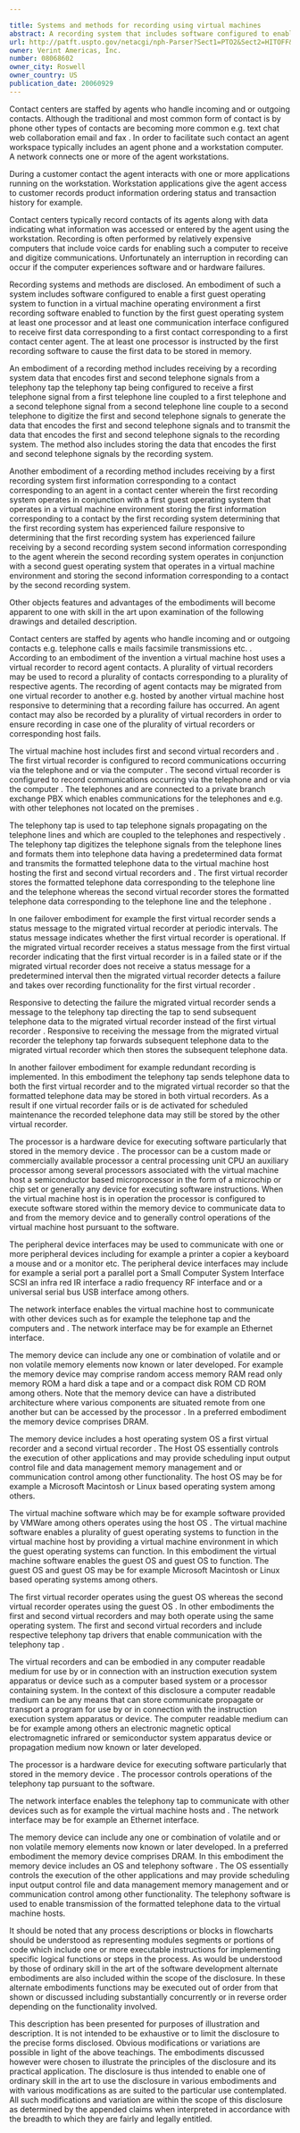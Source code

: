 ```yaml
---

title: Systems and methods for recording using virtual machines
abstract: A recording system that includes software configured to enable a first guest operating system to function in a virtual machine operating environment, a first recording software enabled to function by the first guest operating system, at least one processor, and at least one communication interface configured to receive first data corresponding to a first contact corresponding to a first contact center agent. The at least one processor is instructed by the first recording software to cause the first data to be stored in memory.
url: http://patft.uspto.gov/netacgi/nph-Parser?Sect1=PTO2&Sect2=HITOFF&p=1&u=%2Fnetahtml%2FPTO%2Fsearch-adv.htm&r=1&f=G&l=50&d=PALL&S1=08068602&OS=08068602&RS=08068602
owner: Verint Americas, Inc.
number: 08068602
owner_city: Roswell
owner_country: US
publication_date: 20060929
---
```

Contact centers are staffed by agents who handle incoming and or outgoing contacts. Although the traditional and most common form of contact is by phone other types of contacts are becoming more common e.g. text chat web collaboration email and fax . In order to facilitate such contact an agent workspace typically includes an agent phone and a workstation computer. A network connects one or more of the agent workstations.

During a customer contact the agent interacts with one or more applications running on the workstation. Workstation applications give the agent access to customer records product information ordering status and transaction history for example.

Contact centers typically record contacts of its agents along with data indicating what information was accessed or entered by the agent using the workstation. Recording is often performed by relatively expensive computers that include voice cards for enabling such a computer to receive and digitize communications. Unfortunately an interruption in recording can occur if the computer experiences software and or hardware failures.

Recording systems and methods are disclosed. An embodiment of such a system includes software configured to enable a first guest operating system to function in a virtual machine operating environment a first recording software enabled to function by the first guest operating system at least one processor and at least one communication interface configured to receive first data corresponding to a first contact corresponding to a first contact center agent. The at least one processor is instructed by the first recording software to cause the first data to be stored in memory.

An embodiment of a recording method includes receiving by a recording system data that encodes first and second telephone signals from a telephony tap the telephony tap being configured to receive a first telephone signal from a first telephone line coupled to a first telephone and a second telephone signal from a second telephone line couple to a second telephone to digitize the first and second telephone signals to generate the data that encodes the first and second telephone signals and to transmit the data that encodes the first and second telephone signals to the recording system. The method also includes storing the data that encodes the first and second telephone signals by the recording system.

Another embodiment of a recording method includes receiving by a first recording system first information corresponding to a contact corresponding to an agent in a contact center wherein the first recording system operates in conjunction with a first guest operating system that operates in a virtual machine environment storing the first information corresponding to a contact by the first recording system determining that the first recording system has experienced failure responsive to determining that the first recording system has experienced failure receiving by a second recording system second information corresponding to the agent wherein the second recording system operates in conjunction with a second guest operating system that operates in a virtual machine environment and storing the second information corresponding to a contact by the second recording system.

Other objects features and advantages of the embodiments will become apparent to one with skill in the art upon examination of the following drawings and detailed description.

Contact centers are staffed by agents who handle incoming and or outgoing contacts e.g. telephone calls e mails facsimile transmissions etc. . According to an embodiment of the invention a virtual machine host uses a virtual recorder to record agent contacts. A plurality of virtual recorders may be used to record a plurality of contacts corresponding to a plurality of respective agents. The recording of agent contacts may be migrated from one virtual recorder to another e.g. hosted by another virtual machine host responsive to determining that a recording failure has occurred. An agent contact may also be recorded by a plurality of virtual recorders in order to ensure recording in case one of the plurality of virtual recorders or corresponding host fails.

The virtual machine host includes first and second virtual recorders and . The first virtual recorder is configured to record communications occurring via the telephone and or via the computer . The second virtual recorder is configured to record communications occurring via the telephone and or via the computer . The telephones and are connected to a private branch exchange PBX which enables communications for the telephones and e.g. with other telephones not located on the premises .

The telephony tap is used to tap telephone signals propagating on the telephone lines and which are coupled to the telephones and respectively . The telephony tap digitizes the telephone signals from the telephone lines and formats them into telephone data having a predetermined data format and transmits the formatted telephone data to the virtual machine host hosting the first and second virtual recorders and . The first virtual recorder stores the formatted telephone data corresponding to the telephone line and the telephone whereas the second virtual recorder stores the formatted telephone data corresponding to the telephone line and the telephone .

In one failover embodiment for example the first virtual recorder sends a status message to the migrated virtual recorder at periodic intervals. The status message indicates whether the first virtual recorder is operational. If the migrated virtual recorder receives a status message from the first virtual recorder indicating that the first virtual recorder is in a failed state or if the migrated virtual recorder does not receive a status message for a predetermined interval then the migrated virtual recorder detects a failure and takes over recording functionality for the first virtual recorder .

Responsive to detecting the failure the migrated virtual recorder sends a message to the telephony tap directing the tap to send subsequent telephone data to the migrated virtual recorder instead of the first virtual recorder . Responsive to receiving the message from the migrated virtual recorder the telephony tap forwards subsequent telephone data to the migrated virtual recorder which then stores the subsequent telephone data.

In another failover embodiment for example redundant recording is implemented. In this embodiment the telephony tap sends telephone data to both the first virtual recorder and to the migrated virtual recorder so that the formatted telephone data may be stored in both virtual recorders. As a result if one virtual recorder fails or is de activated for scheduled maintenance the recorded telephone data may still be stored by the other virtual recorder.

The processor is a hardware device for executing software particularly that stored in the memory device . The processor can be a custom made or commercially available processor a central processing unit CPU an auxiliary processor among several processors associated with the virtual machine host a semiconductor based microprocessor in the form of a microchip or chip set or generally any device for executing software instructions. When the virtual machine host is in operation the processor is configured to execute software stored within the memory device to communicate data to and from the memory device and to generally control operations of the virtual machine host pursuant to the software.

The peripheral device interfaces may be used to communicate with one or more peripheral devices including for example a printer a copier a keyboard a mouse and or a monitor etc. The peripheral device interfaces may include for example a serial port a parallel port a Small Computer System Interface SCSI an infra red IR interface a radio frequency RF interface and or a universal serial bus USB interface among others.

The network interface enables the virtual machine host to communicate with other devices such as for example the telephone tap and the computers and . The network interface may be for example an Ethernet interface.

The memory device can include any one or combination of volatile and or non volatile memory elements now known or later developed. For example the memory device may comprise random access memory RAM read only memory ROM a hard disk a tape and or a compact disk ROM CD ROM among others. Note that the memory device can have a distributed architecture where various components are situated remote from one another but can be accessed by the processor . In a preferred embodiment the memory device comprises DRAM.

The memory device includes a host operating system OS a first virtual recorder and a second virtual recorder . The Host OS essentially controls the execution of other applications and may provide scheduling input output control file and data management memory management and or communication control among other functionality. The host OS may be for example a Microsoft Macintosh or Linux based operating system among others.

The virtual machine software which may be for example software provided by VMWare among others operates using the host OS . The virtual machine software enables a plurality of guest operating systems to function in the virtual machine host by providing a virtual machine environment in which the guest operating systems can function. In this embodiment the virtual machine software enables the guest OS and guest OS to function. The guest OS and guest OS may be for example Microsoft Macintosh or Linux based operating systems among others.

The first virtual recorder operates using the guest OS whereas the second virtual recorder operates using the guest OS . In other embodiments the first and second virtual recorders and may both operate using the same operating system. The first and second virtual recorders and include respective telephony tap drivers that enable communication with the telephony tap .

The virtual recorders and can be embodied in any computer readable medium for use by or in connection with an instruction execution system apparatus or device such as a computer based system or a processor containing system. In the context of this disclosure a computer readable medium can be any means that can store communicate propagate or transport a program for use by or in connection with the instruction execution system apparatus or device. The computer readable medium can be for example among others an electronic magnetic optical electromagnetic infrared or semiconductor system apparatus device or propagation medium now known or later developed.

The processor is a hardware device for executing software particularly that stored in the memory device . The processor controls operations of the telephony tap pursuant to the software.

The network interface enables the telephony tap to communicate with other devices such as for example the virtual machine hosts and . The network interface may be for example an Ethernet interface.

The memory device can include any one or combination of volatile and or non volatile memory elements now known or later developed. In a preferred embodiment the memory device comprises DRAM. In this embodiment the memory device includes an OS and telephony software . The OS essentially controls the execution of the other applications and may provide scheduling input output control file and data management memory management and or communication control among other functionality. The telephony software is used to enable transmission of the formatted telephone data to the virtual machine hosts.

It should be noted that any process descriptions or blocks in flowcharts should be understood as representing modules segments or portions of code which include one or more executable instructions for implementing specific logical functions or steps in the process. As would be understood by those of ordinary skill in the art of the software development alternate embodiments are also included within the scope of the disclosure. In these alternate embodiments functions may be executed out of order from that shown or discussed including substantially concurrently or in reverse order depending on the functionality involved.

This description has been presented for purposes of illustration and description. It is not intended to be exhaustive or to limit the disclosure to the precise forms disclosed. Obvious modifications or variations are possible in light of the above teachings. The embodiments discussed however were chosen to illustrate the principles of the disclosure and its practical application. The disclosure is thus intended to enable one of ordinary skill in the art to use the disclosure in various embodiments and with various modifications as are suited to the particular use contemplated. All such modifications and variation are within the scope of this disclosure as determined by the appended claims when interpreted in accordance with the breadth to which they are fairly and legally entitled.

